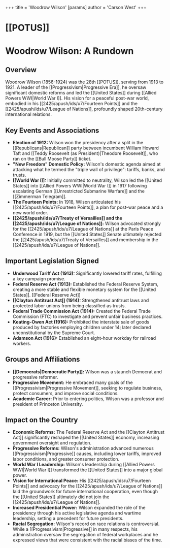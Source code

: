 +++
 title = 'Woodrow Wilson'
[params]
	author = 'Carson West'
+++
# [[POTUS]]
# Woodrow Wilson: A Rundown

## Overview
Woodrow Wilson (1856-1924) was the 28th [[POTUS]], serving from 1913 to 1921. A leader of the [[Progressivism|Progressive Era]], he oversaw significant domestic reforms and led the [[United States]] during [[Allied Powers WWI|World War I]]. His vision for a peaceful post-war world, embodied in his [[2425/apush/ids/u7/Fourteen Points]] and the [[2425/apush/ids/u7/League of Nations]], profoundly shaped 20th-century international relations.

## Key Events and Associations

*   **Election of 1912:** Wilson won the presidency after a split in the [[Republicans|Republican]] party between incumbent William Howard Taft and [[Teddy Roosevelt (as President)|Theodore Roosevelt]], who ran on the [[Bull Moose Party]] ticket.
*   **"New Freedom" Domestic Policy:** Wilson's domestic agenda aimed at attacking what he termed the "triple wall of privilege": tariffs, banks, and trusts.
*   **[[World War I]]:** Initially committed to neutrality, Wilson led the [[United States]] into [[Allied Powers WWI|World War I]] in 1917 following escalating German [[Unrestricted Submarine Warfare]] and the [[Zimmerman Telegram]].
*   **The Fourteen Points:** In 1918, Wilson articulated his [[2425/apush/ids/u7/Fourteen Points]], a plan for post-war peace and a new world order.
*   **[[2425/apush/ids/u7/Treaty of Versailles]] and the [[2425/apush/ids/u7/League of Nations]]:** Wilson advocated strongly for the [[2425/apush/ids/u7/League of Nations]] at the Paris Peace Conference in 1919, but the [[United States]] Senate ultimately rejected the [[2425/apush/ids/u7/Treaty of Versailles]] and membership in the [[2425/apush/ids/u7/League of Nations]].

## Important Legislation Signed

*   **Underwood Tariff Act (1913):** Significantly lowered tariff rates, fulfilling a key campaign promise.
*   **Federal Reserve Act (1913):** Established the Federal Reserve System, creating a more stable and flexible monetary system for the [[United States]]. [[Federal Reserve Act]]
*   **[[Clayton Antitrust Act]] (1914):** Strengthened antitrust laws and protected labor unions from being classified as trusts.
*   **Federal Trade Commission Act (1914):** Created the Federal Trade Commission (FTC) to investigate and prevent unfair business practices.
*   **Keating-Owen Act (1916):** Prohibited the interstate sale of goods produced by factories employing children under 14; later declared unconstitutional by the Supreme Court.
*   **Adamson Act (1916):** Established an eight-hour workday for railroad workers.

## Groups and Affiliations

*   **[[Democrats|Democratic Party]]:** Wilson was a staunch Democrat and progressive reformer.
*   **Progressive Movement:** He embraced many goals of the [[Progressivism|Progressive Movement]], seeking to regulate business, protect consumers, and improve social conditions.
*   **Academic Career:** Prior to entering politics, Wilson was a professor and president of Princeton University.

## Impact on the Country

*   **Economic Reforms:** The Federal Reserve Act and the [[Clayton Antitrust Act]] significantly reshaped the [[United States]] economy, increasing government oversight and regulation.
*   **Progressive Reforms:** Wilson's administration advanced numerous [[Progressivism|Progressive]] causes, including lower tariffs, improved labor conditions, and greater consumer protection.
*   **World War I Leadership:** Wilson's leadership during [[Allied Powers WWI|World War I]] transformed the [[United States]] into a major global power.
*   **Vision for International Peace:** His [[2425/apush/ids/u7/Fourteen Points]] and advocacy for the [[2425/apush/ids/u7/League of Nations]] laid the groundwork for future international cooperation, even though the [[United States]] ultimately did not join the [[2425/apush/ids/u7/League of Nations]].
*   **Increased Presidential Power:** Wilson expanded the role of the presidency through his active legislative agenda and wartime leadership, setting a precedent for future presidents.
*   **Racial Segregation:** Wilson's record on race relations is controversial. While a [[Progressivism|Progressive]] in many respects, his administration oversaw the segregation of federal workplaces and he expressed views that were consistent with the racial biases of the time.
